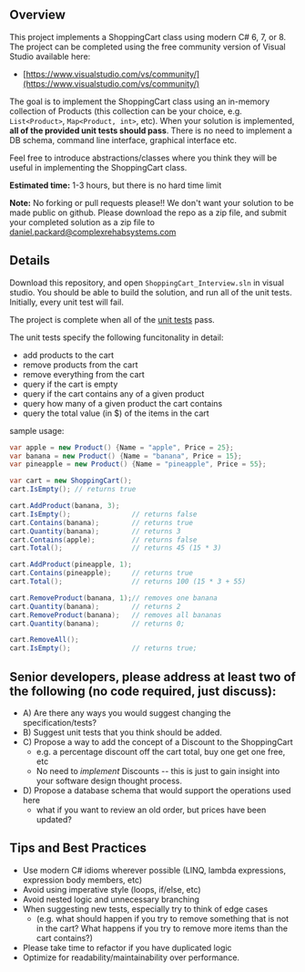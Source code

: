 ## Overview
This project implements a ShoppingCart class using modern C# 6, 7, or 8. The project can be completed 
using the free community version of Visual Studio available here: 
* [https://www.visualstudio.com/vs/community/](https://www.visualstudio.com/vs/community/) 

The goal is to implement the ShoppingCart class using an in-memory collection of Products (this collection can be your choice, e.g. `List<Product>`, `Map<Product, int>`, etc). When your solution is implemented, **all of the provided unit tests should pass**. There is no need to implement a DB schema, command line interface, graphical interface etc.

Feel free to introduce abstractions/classes where you think they will be useful in implementing the ShoppingCart class.

**Estimated time:** 1-3 hours, but there is no hard time limit

**Note:** No forking or pull requests please!! We don't want your solution to be made public on 
github. Please download the repo as a zip file, and submit your completed solution as a zip file 
to daniel.packard@complexrehabsystems.com


## Details
Download this repository, and open `ShoppingCart_Interview.sln` in visual studio. You should be able to build the solution, and run all of the unit tests. Initially, every unit test will fail. 

The project is complete when all of the [unit tests](https://github.com/complexrehabsystems/ShoppingCart_Interview/blob/master/ShoppingCart_Interview/Test/When_adding_and_removing_items_to_a_shopping_cart.cs)
pass. 

The unit tests specify the following funcitonality in detail:
* add products to the cart
* remove products from the cart
* remove everything from the cart
* query if the cart is empty
* query if the cart contains any of a given product
* query how many of a given product the cart contains
* query the total value (in $) of the items in the cart

sample usage:

``` c#
var apple = new Product() {Name = "apple", Price = 25};
var banana = new Product() {Name = "banana", Price = 15};
var pineapple = new Product() {Name = "pineapple", Price = 55};

var cart = new ShoppingCart();
cart.IsEmpty(); // returns true

cart.AddProduct(banana, 3);
cart.IsEmpty();               // returns false
cart.Contains(banana);        // returns true
cart.Quantity(banana);        // returns 3
cart.Contains(apple);         // returns false
cart.Total();                 // returns 45 (15 * 3)

cart.AddProduct(pineapple, 1);
cart.Contains(pineapple);     // returns true
cart.Total();                 // returns 100 (15 * 3 + 55)

cart.RemoveProduct(banana, 1);// removes one banana
cart.Quantity(banana);        // returns 2
cart.RemoveProduct(banana);   // removes all bananas
cart.Quantity(banana);        // returns 0;

cart.RemoveAll();
cart.IsEmpty();               // returns true;
```

## Senior developers, please address at least two of the following (no code required, just discuss): 
- A) Are there any ways you would suggest changing the specification/tests?
- B) Suggest unit tests that you think should be added.
- C) Propose a way to add the concept of a Discount to the ShoppingCart 
  - e.g. a percentage discount off the cart total, buy one get one free, etc
  - No need to _implement_ Discounts -- this is just to gain insight into your software design thought process.
- D) Propose a database schema that would support the operations used here
  - what if you want to review an old order, but prices have been updated?

## Tips and Best Practices

* Use modern C# idioms wherever possible (LINQ, lambda expressions, expression body members, etc)
* Avoid using imperative style (loops, if/else, etc)
* Avoid nested logic and unnecessary branching
* When suggesting new tests, especially try to think of edge cases 
  * (e.g. what should happen if you try to remove something that is not in the cart? What happens if you try to remove more items than the cart contains?)
* Please take time to refactor if you have duplicated logic
* Optimize for readability/maintainability over performance.
